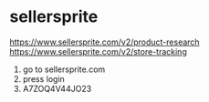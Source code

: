 # sellersprite
https://www.sellersprite.com/v2/product-research
https://www.sellersprite.com/v2/store-tracking


1. go to sellersprite.com
2. press login
3. A7ZOQ4V44JO23
